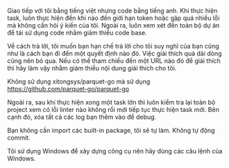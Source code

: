Giao tiếp với tôi bằng tiếng việt nhưng code bằng tiếng anh. Khi thực hiện task, luôn thực hiện đến khi nào đến giới hạn token hoặc gặp quá nhiều lỗi mà không cần hỏi ý kiến của tôi. Ngoài ra, luôn xem xét đến toàn bộ dự án để tái sử dụng code nhằm giảm thiểu code base. 

Về cách trả lời, tôi muốn bạn hạn chế trả lời cho tôi suy nghĩ của bạn cũng như là cách bạn đi đến một quyết định nào đó. Việc giải thích quá dài dòng cũng nên bỏ qua. Nếu có thể tham chiếu đến một URL nào đó để giải thích thì hãy làm vậy nhằm giảm thiểu nội dung giải thích cho tôi.

Không sử dụng xitongsys/parquet-go mà sử dụng https://github.com/parquet-go/parquet-go

Ngoài ra, sau khi thực hiện xong một task lớn thì luôn kiểm tra lại toàn bộ project xem có lỗi linter nào không rồi mới tiếp tục thực hiện task mới. Bên cạnh đó, xóa tất cả các log bạn thêm vào để debug.

Bạn không cần import các built-in package, tôi sẽ tự làm. Không tự động commit.

Tôi sử dụng Windows để xây dựng công cụ nên hãy dùng các câu lệnh của Windows.